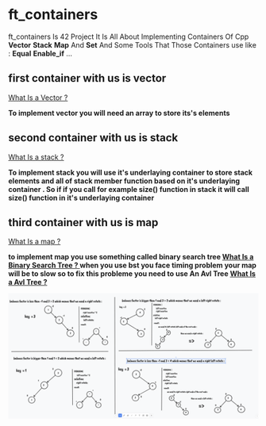 # ft_containers


ft_containers Is 42 Project
It Is All About Implementing Containers Of Cpp **Vector** **Stack** **Map** And **Set**
And Some Tools That Those Containers use like : **Equal** **Enable_if** ...

## first container with us is vector

[What Is a Vector ? ](https://cplusplus.com/reference/vector/vector/)

**To implement vector you will need an array to store its's elements**

## second container with us is stack

[What Is a stack ? ](https://cplusplus.com/reference/stack/stack/)

**To implement stack you will use it's underlaying container to store stack elements
and all of stack member function based on it's underlaying container . So if if you call for example size() function in stack it will call size()
function in it's underlaying container**

## third container with us is map

[What Is a map ? ](https://cplusplus.com/reference/map/map/)

**to implement map you use something called binary search tree  [What Is a Binary Search Tree ? ](https://en.wikipedia.org/wiki/Binary_search_tree)
when you use bst you face timing problem your map will be to slow so to fix this probleme you need to use An Avl Tree [What Is a Avl Tree ? ](https://en.wikipedia.org/wiki/AVL_tree)**

![example of rotations](./rotations.png)
